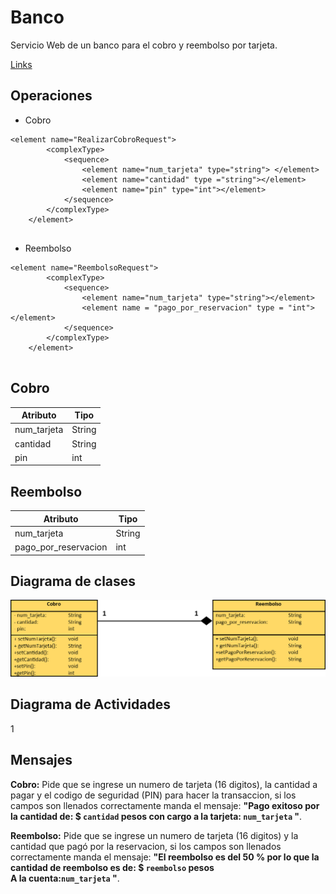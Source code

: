 # Banco

Servicio Web de un banco para el cobro y reembolso por tarjeta. 

[Links](http://3.87.203.171:8080/banco.wsdl)

## Operaciones

- Cobro

```
<element name="RealizarCobroRequest"> 
		<complexType> 
			<sequence>
				<element name="num_tarjeta" type="string"> </element>
				<element name="cantidad" type ="string"></element>
				<element name="pin" type="int"></element>
			</sequence>
		</complexType>
	</element>
	
```

- Reembolso

```
<element name="ReembolsoRequest">
		<complexType>
			<sequence>
				<element name="num_tarjeta" type="string"></element>
				<element name = "pago_por_reservacion" type = "int"></element>
			</sequence>
		</complexType>
	</element>
	
```

## Cobro 

Atributo  | Tipo
------------- | -------------
num_tarjeta  | String
cantidad  | String
pin | int

## Reembolso

Atributo  | Tipo
------------- | -------------
num_tarjeta  | String
pago_por_reservacion  | int


## Diagrama de clases 

![](https://github.com/geral831/Tec.Integracion-Banco/blob/master/Documentacion/diag_clases.png)


## Diagrama de Actividades
1[](https://github.com/geral831/Tec.Integracion-Banco/blob/master/Documentacion/Diagrama_Actividades.png)

## Mensajes 

**Cobro:** Pide que se ingrese un numero de tarjeta (16 digitos), la cantidad a pagar y el codigo de seguridad (PIN) para hacer la transaccion, si los campos son llenados correctamente manda el mensaje: **"Pago exitoso por la cantidad de: $ `cantidad` pesos  con cargo a la tarjeta: `num_tarjeta` "**.

**Reembolso:** Pide que se ingrese un numero de tarjeta (16 digitos) y la cantidad que pagó por la reservacion, si los campos son llenados correctamente manda el mensaje: **"El reembolso es del 50 % por lo que la cantidad de reembolso es de: $ `reembolso` pesos  
A la cuenta:`num_tarjeta` "**.
